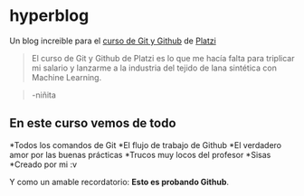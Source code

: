 # hyperblog
Un blog increible para el [curso de Git y Github](https://platzi.com/cursos/git-github/ " curso de Git y Github") de [Platzi](https://platzi.com/ "Platzi")
>El curso de Git y Github de Platzi es lo que me hacía falta para triplicar mi salario y lanzarme a la industria del tejido de lana sintética con Machine Learning.

> -niñita

## En este curso vemos de todo
*Todos los comandos de Git
*El flujo de trabajo de Github
*El verdadero amor por las buenas prácticas
*Trucos muy locos del profesor
*Sisas
*Creado por mi :v

Y como un amable recordatorio: **Esto es probando Github**.